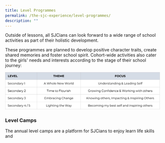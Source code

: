 ```yaml
---
title: Level Programmes
permalink: /the-sjc-experience/level-programmes/
description: ""
---
```

Outside of lessons, all SJCians can look forward to a wide range of school activities as part of their holistic development. 

These programmes are planned to develop positive character traits, create shared memories and foster school spirit. Cohort-wide activities also cater to the girls' needs and interests according to the stage of their school journey:

![](/images/The%20SJC%20Experience/Level%20Programmes/Levelthemes.jpg)

### Level Camps
The annual level camps are a platform for SJCians to enjoy learn life skills and 



